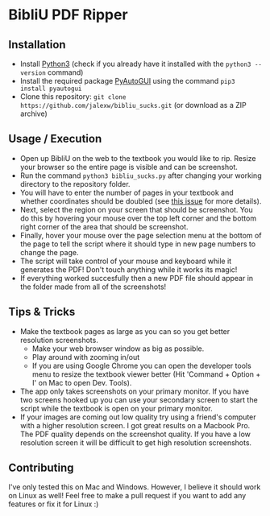 # BibliU PDF Ripper

## Installation
- Install [Python3](https://www.python.org/downloads/) (check if you already have it installed with the `python3 --version` command)
- Install the required package [PyAutoGUI](https://pyautogui.readthedocs.io/en/latest/) using the command `pip3 install pyautogui`
- Clone this repository: `git clone https://github.com/jalexw/bibliu_sucks.git` (or download as a ZIP archive)

## Usage / Execution
- Open up BibliU on the web to the textbook you would like to rip. Resize your browser so the entire page is visible and can be screenshot.
- Run the command `python3 bibliu_sucks.py` after changing your working directory to the repository folder.
- You will have to enter the number of pages in your textbook and whether coordinates should be doubled (see [this issue](https://github.com/python-pillow/Pillow/issues/3293) for more details). 
- Next, select the region on your screen that should be screenshot. You do this by hovering your mouse over the top left corner and the bottom right corner of the area that should be screenshot.
- Finally, hover your mouse over the page selection menu at the bottom of the page to tell the script where it should type in new page numbers to change the page.
- The script will take control of your mouse and keyboard while it generates the PDF! Don't touch anything while it works its magic!
- If everything worked succesfully then a new PDF file should appear in the folder made from all of the screenshots!

## Tips & Tricks
- Make the textbook pages as large as you can so you get better resolution screenshots.
  - Make your web browser window as big as possible.
  - Play around with zooming in/out
  - If you are using Google Chrome you can open the developer tools menu to resize the textbook viewer better (Hit 'Command + Option + I' on Mac to open Dev. Tools).
- The app only takes screenshots on your primary monitor. If you have two screens hooked up you can use your secondary screen to start the script while the textbook is open on your primary monitor.
- If your images are coming out low quality try using a friend's computer with a higher resolution screen. I got great results on a Macbook Pro. The PDF quality depends on the screenshot quality. If you have a low resolution screen it will be difficult to get high resolution screenshots.

## Contributing
I've only tested this on Mac and Windows. However, I believe it should work on Linux as well! Feel free to make a pull request if you want to add any features or fix it for Linux :)
